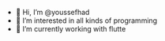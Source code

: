 - 👋 Hi, I’m @youssefhad
- 👀 I’m interested in all kinds of programming
- 🌱 I’m currently working with flutte

<!--- 
- 💞️ I’m looking to collaborate on ...
- 📫 How to reach me ...


youssefhad/youssefhad is a ✨ special ✨ repository because its `README.md` (this file) appears on your GitHub profile.
You can click the Preview link to take a look at your changes.
--->
